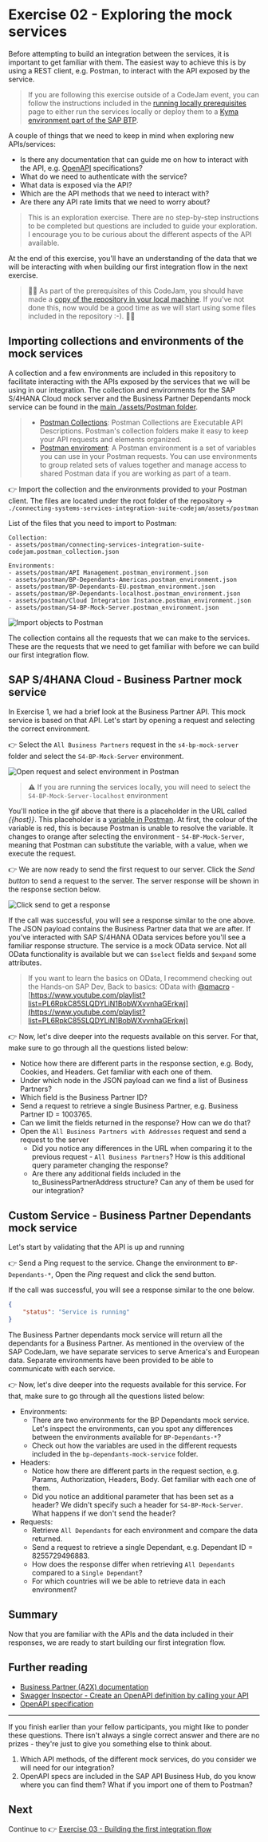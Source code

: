 # Exercise 02 - Exploring the mock services

Before attempting to build an integration between the services, it is important to get familiar with them. The easiest way to achieve this is by using a REST client, e.g. Postman, to interact with the API exposed by the service. 

> If you are following this exercise outside of a CodeJam event, you can follow the instructions included in the [running locally prerequisites](./../../running-locally-prerequisites.md) page to either run the services locally or deploy them to a [Kyma environment part of the SAP BTP](https://discovery-center.cloud.sap/serviceCatalog/kyma-runtime?region=all).

A couple of things that we need to keep in mind when exploring new APIs/services:
- Is there any documentation that can guide me on how to interact with the API, e.g. [OpenAPI](https://www.openapis.org/) specifications?
- What do we need to authenticate with the service?
- What data is exposed via the API?
- Which are the API methods that we need to interact with?
- Are there any API rate limits that we need to worry about?

> This is an exploration exercise. There are no step-by-step instructions to be completed but questions are included to guide your exploration. I encourage you to be curious about the different aspects of the API available.

At the end of this exercise, you'll have an understanding of the data that we will be interacting with when building our first integration flow in the next exercise.

> 🚨🚨 As part of the prerequisites of this CodeJam, you should have made a [copy of the repository in your local machine](../../prerequisites.md#accessing-the-supporting-material-referenced-in-exercises). If you've not done this, now would be a good time as we will start using some files included in the repository :-). 🚨🚨

## Importing collections and environments of the mock services

A collection and a few environments are included in this repository to facilitate interacting with the APIs exposed by the services that we will be using in our integration. The collection and environments for the SAP S/4HANA Cloud mock server and the Business Partner Dependants mock service can be found in the [main ./assets/Postman folder](../../assets/postman/).

> - [Postman Collections](https://www.postman.com/collection/): Postman Collections are Executable API Descriptions. Postman's collection folders make it easy to keep your API requests and elements organized. 
> - [Postman enviroment](https://learning.postman.com/docs/sending-requests/managing-environments/): A Postman environment is a set of variables you can use in your Postman requests. You can use environments to group related sets of values together and manage access to shared Postman data if you are working as part of a team.

👉 Import the collection and the environments provided to your Postman client. The files are located under the root folder of the repository -> `./connecting-systems-services-integration-suite-codejam/assets/postman`

List of the files that you need to import to Postman:
```
Collection:
- assets/postman/connecting-services-integration-suite-codejam.postman_collection.json

Environments:
- assets/postman/API Management.postman_environment.json
- assets/postman/BP-Dependants-Americas.postman_environment.json
- assets/postman/BP-Dependants-EU.postman_environment.json
- assets/postman/BP-Dependants-localhost.postman_environment.json
- assets/postman/Cloud Integration Instance.postman_environment.json
- assets/postman/S4-BP-Mock-Server.postman_environment.json
```

![Import objects to Postman](assets/import-objects-to-Postman.gif)

The collection contains all the requests that we can make to the services. These are the requests that we need to get familiar with before we can build our first integration flow. 

## SAP S/4HANA Cloud - Business Partner mock service

In Exercise 1, we had a brief look at the Business Partner API. This mock service is based on that API. Let's start by opening a request and selecting the correct environment.

👉 Select the `All Business Partners` request in the `s4-bp-mock-server` folder and select the `S4-BP-Mock-Server` environment. 

![Open request and select environment in Postman](assets/open-request-and-select-environment.gif)

> ⚠️ If you are running the services locally, you will need to select the `S4-BP-Mock-Server-localhost` environment

You'll notice in the gif above that there is a placeholder in the URL called *{{host}}*. This placeholder is a [variable in Postman](https://learning.postman.com/docs/sending-requests/variables/). At first, the colour of the variable is red, this is because Postman is unable to resolve the variable. It changes to orange after selecting the environment - `S4-BP-Mock-Server`, meaning that Postman can substitute the variable, with a value, when we execute the request.

👉 We are now ready to send the first request to our server. Click the *Send button* to send a request to the server. The server response will be shown in the response section below. 

![Click send to get a response](assets/click-send-to-get-response.gif)

If the call was successful, you will see a response similar to the one above. The JSON payload contains the Business Partner data that we are after. If you've interacted with SAP S/4HANA OData services before you'll see a familiar response structure. The service is a mock OData service. Not all OData functionality is available but we can `$select` fields and `$expand` some attributes.

> If you want to learn the basics on OData, I recommend checking out the Hands-on SAP Dev, Back to basics: OData with [@qmacro](https://people.sap.com/dj.adams.sap) - [https://www.youtube.com/playlist?list=PL6RpkC85SLQDYLiN1BobWXvvnhaGErkwj](https://www.youtube.com/playlist?list=PL6RpkC85SLQDYLiN1BobWXvvnhaGErkwj)

👉 Now, let's dive deeper into the requests available on this server. For that, make sure to go through all the questions listed below:
- Notice how there are different parts in the response section, e.g. Body, Cookies, and Headers. Get familiar with each one of them.
- Under which node in the JSON payload can we find a list of Business Partners?
- Which field is the Business Partner ID?
- Send a request to retrieve a single Business Partner, e.g. Business Partner ID = 1003765.
- Can we limit the fields returned in the response? How can we do that?
- Open the `All Business Partners with Addresses` request and send a request to the server
  - Did you notice any differences in the URL when comparing it to the previous request - `All Business Partners`? How is this additional query parameter changing the response?
  - Are there any additional fields included in the to_BusinessPartnerAddress structure? Can any of them be used for our integration?

## Custom Service - Business Partner Dependants mock service

Let's start by validating that the API is up and running 

👉 Send a Ping request to the service. Change the environment to `BP-Dependants-*`, Open the *Ping* request and click the send button.

If the call was successful, you will see a response similar to the one below.

```json
{
    "status": "Service is running"
}
```

The Business Partner dependants mock service will return all the dependants for a Business Partner. As mentioned in the overview of the SAP CodeJam, we have separate services to serve America's and European data. Separate environments have been provided to be able to communicate with each service.

👉 Now, let's dive deeper into the requests available for this service. For that, make sure to go through all the questions listed below:
- Environments:
  - There are two environments for the BP Dependants mock service. Let's inspect the environments, can you spot any differences between the environments available for `BP-Dependants-*`?
  - Check out how the variables are used in the different requests included in the `bp-dependants-mock-service` folder.
- Headers:
  - Notice how there are different parts in the request section, e.g. Params, Authorization, Headers, Body. Get familiar with each one of them.
  - Did you notice an additional parameter that has been set as a header? We didn't specify such a header for `S4-BP-Mock-Server`. What happens if we don't send the header? 
- Requests:
  - Retrieve `All Dependants` for each environment and compare the data returned.
  - Send a request to retrieve a single Dependant, e.g. Dependant ID = 8255729496883.
  - How does the response differ when retrieving `All Dependants` compared to a `Single Dependant`?
  - For which countries will we be able to retrieve data in each environment?    


## Summary

Now that you are familiar with the APIs and the data included in their responses, we are ready to start building our first integration flow.

## Further reading

* [Business Partner (A2X) documentation](https://help.sap.com/docs/SAP_S4HANA_CLOUD/3c916ef10fc240c9afc594b346ffaf77/85043858ea0f9244e10000000a4450e5.html?locale=en-US)
* [Swagger Inspector - Create an OpenAPI definition by calling your API](https://swagger.io/docs/swagger-inspector/how-to-create-an-openapi-definition-using-swagger/)
* [OpenAPI specification](https://spec.openapis.org/oas/latest.html)

---

If you finish earlier than your fellow participants, you might like to ponder these questions. There isn't always a single correct answer and there are no prizes - they're just to give you something else to think about.

1. Which API methods, of the different mock services, do you consider we will need for our integration?
2. OpenAPI specs are included in the SAP API Business Hub, do you know where you can find them? What if you import one of them to Postman?

## Next

Continue to 👉 [Exercise 03 - Building the first integration flow](../03-build-first-integration-flow/README.md#exercise-03---building-our-first-integration-flow)